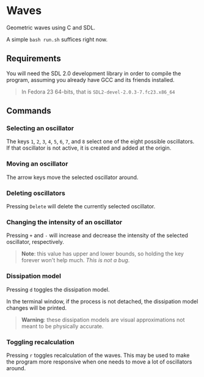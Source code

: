 # Waves

Geometric waves using C and SDL.

A simple `bash run.sh` suffices right now.

## Requirements

You will need the SDL 2.0 development library in order to compile the program,
assuming you already have GCC and its friends installed.

> In Fedora 23 64-bits, that is `SDL2-devel-2.0.3-7.fc23.x86_64`

## Commands

### Selecting an oscillator

The keys `1`, `2`, `3`, `4`, `5`, `6`, `7`, and `8` select one of the eight
possible oscillators. If that oscillator is not active, it is created and added
at the origin.

### Moving an oscillator

The arrow keys move the selected oscillator around.

### Deleting oscillators

Pressing `Delete` will delete the currently selected oscillator.

### Changing the intensity of an oscillator

Pressing `+` and `-` will increase and decrease the intensity
of the selected oscillator, respectively.

> **Note**: this value has upper and lower bounds, so holding the key forever won't
> help much. *This is not a bug*.

### Dissipation model

Pressing `d` toggles the dissipation model.

In the terminal window, if the process is not detached, the dissipation model
changes will be printed.

> **Warning**: these dissipation models are visual approximations not meant to be
> physically accurate.

### Toggling recalculation

Pressing `r` toggles recalculation of the waves. This may be used to make the
program more responsive when one needs to move a lot of oscillators around.

